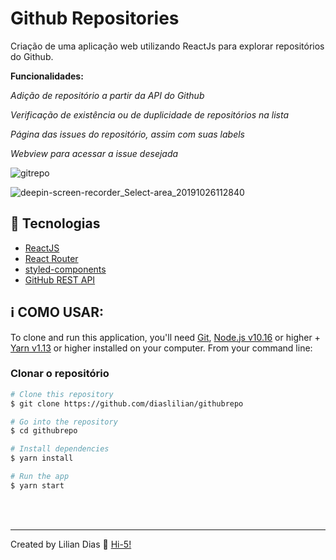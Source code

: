# Github Repositories
Criação de uma aplicação web utilizando ReactJs para explorar repositórios do Github.

**Funcionalidades:**

*Adição de repositório a partir da API do Github*

*Verificação de existência ou de duplicidade de repositórios na lista*

*Página das issues do repositório, assim com suas labels*

*Webview para acessar a issue desejada*


![gitrepo](https://user-images.githubusercontent.com/47895394/67609346-a8103180-f762-11e9-9bed-383dc7fe6b3b.gif)


![deepin-screen-recorder_Select-area_20191026112840](https://user-images.githubusercontent.com/47895394/67621163-1a752600-f7e4-11e9-8ffd-88c041115c07.gif)

## :rocket: Tecnologias

- [ReactJS]()
- [React Router]()
- [styled-components]()
- [GitHub REST API]()

## :information_source: COMO USAR:

To clone and run this application, you'll need [Git](https://git-scm.com), [Node.js v10.16](nodejs) or higher + [Yarn v1.13](yarn) or higher installed on your computer. From your command line:

### **Clonar o repositório**

```bash
# Clone this repository
$ git clone https://github.com/diaslilian/githubrepo

# Go into the repository
$ cd githubrepo

# Install dependencies
$ yarn install

# Run the app
$ yarn start
```

<br> <br>
<hr>

Created by Lilian Dias :wave: [Hi-5!](https://www.linkedin.com/in/dias-lilian/)


